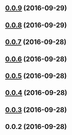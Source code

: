 <a name="0.0.9"></a>
## [0.0.9](https://github.com/SekibOmazic/angular2-kaltura/compare/v0.0.8...v0.0.9) (2016-09-29)



<a name="0.0.8"></a>
## [0.0.8](https://github.com/SekibOmazic/angular2-kaltura/compare/v0.0.7...v0.0.8) (2016-09-29)



<a name="0.0.7"></a>
## [0.0.7](https://github.com/SekibOmazic/angular2-kaltura/compare/v0.0.6...v0.0.7) (2016-09-28)



<a name="0.0.6"></a>
## [0.0.6](https://github.com/SekibOmazic/angular2-kaltura/compare/v0.0.5...v0.0.6) (2016-09-28)



<a name="0.0.5"></a>
## [0.0.5](https://github.com/SekibOmazic/angular2-kaltura/compare/v0.0.4...v0.0.5) (2016-09-28)



<a name="0.0.4"></a>
## [0.0.4](https://github.com/SekibOmazic/angular2-kaltura/compare/v0.0.3...v0.0.4) (2016-09-28)



<a name="0.0.3"></a>
## [0.0.3](https://github.com/SekibOmazic/angular2-kaltura/compare/v0.0.2...v0.0.3) (2016-09-28)



<a name="0.0.2"></a>
## 0.0.2 (2016-09-28)



